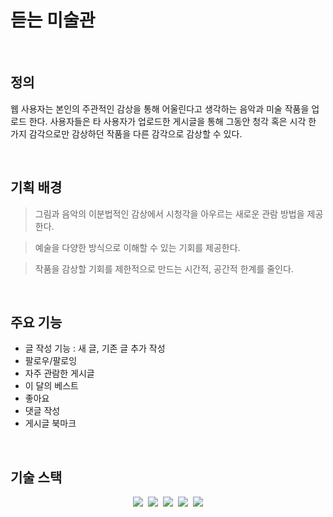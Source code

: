 # 듣는 미술관
<br/>

## 정의

<p> 웹 사용자는 본인의 주관적인 감상을 통해 어울린다고 생각하는 음악과 미술 작품을 업로드 한다. 사용자들은 타 사용자가 업로드한 게시글을 통해 그동안 청각 혹은 시각 한 가지 감각으로만 감상하던 작품을 다른 감각으로 감상할 수 있다.</p>

<br />

## 기획 배경
> 그림과 음악의 이분법적인 감상에서 시청각을 아우르는 새로운 관람 방법을 제공한다.

> 예술을 다양한 방식으로 이해할 수 있는 기회를 제공한다.

> 작품을 감상할 기회를 제한적으로  만드는 시간적, 공간적 한계를 줄인다.
 
<br />

## 주요 기능
- 글 작성 기능 : 새 글, 기존 글 추가 작성
- 팔로우/팔로잉
- 자주 관람한 게시글
- 이 달의 베스트
- 좋아요
- 댓글 작성
- 게시글 북마크

<br />

## 기술 스택
<p align = "center">
  <img src="https://img.shields.io/badge/JAVA-007396?style=flat-square&logo=JAVA&logoColor=white"/>&nbsp
  <img src="https://img.shields.io/badge/JSON-000000?style=flat-square&logo=JSON&logoColor=white"/>&nbsp
  <img src="https://img.shields.io/badge/HTML5-E34F26?style=flat-square&logo=HTML5&logoColor=white"/>&nbsp
  <img src="https://img.shields.io/badge/CSS-1572B6?style=flat-square&logo=CSS3&logoColor=white"/>&nbsp
  <img src="https://img.shields.io/badge/MySQL-4479A1?style=flat-square&logo=MySQL&logoColor=white"/>
</p> 
